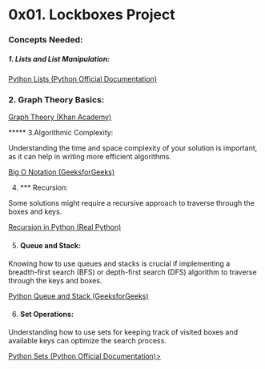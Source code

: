 <h1>0x01. Lockboxes Project</h1>

<h3>Concepts Needed:</h3>

##### 1. Lists and List Manipulation:
<a href="https://intranet.alxswe.com/rltoken/TtGNy9p1p1d0O5G1rdY1Aw">Python Lists (Python Official Documentation)</a>

### 2. Graph Theory Basics:

<a href="https://intranet.alxswe.com/rltoken/eVcYI8g-6nF0Na46xnRdhw">Graph Theory (Khan Academy)</a>

***** 3.Algorithmic Complexity:

<p>Understanding the time and space complexity of your solution is important, as it can help in writing more efficient algorithms.</p>
<a href="https://intranet.alxswe.com/rltoken/01qym1qAJUkLrb47PvqnKg">Big O Notation (GeeksforGeeks)</a>

4. *** Recursion:
  <p> Some solutions might require a recursive approach to traverse through the boxes and keys.</p>
  <a href="https://intranet.alxswe.com/rltoken/zpEuvv0l9EHohIx-HwiAAA">Recursion in Python (Real Python)</a>

  5. <h4>Queue and Stack:</h4>
  <p>Knowing how to use queues and stacks is crucial if implementing a breadth-first search (BFS) or depth-first search (DFS) algorithm to traverse through the keys and boxes.</p>

  <a href="https://intranet.alxswe.com/rltoken/CQLm4RJrdwyo2DAcNCtwIA">Python Queue and Stack (GeeksforGeeks)</a>

  6. <h4>Set Operations:</h4>
  <p>Understanding how to use sets for keeping track of visited boxes and available keys can optimize the search process.</p>

  <a href="https://intranet.alxswe.com/rltoken/zkmtaPqAbKyxx41kRw7ulA">Python Sets (Python Official Documentation)>